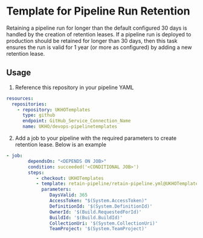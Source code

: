 # Template for Pipeline Run Retention 

Retaining a pipeline run for longer than the default configured 30 days is handled by the creation of retention leases.
If a pipeline run is deployed to production should be retained for longer than 30 days, then this task ensures the run is valid for 1 year (or more as configured) by adding a new retention lease.

## Usage

1. Reference this repository in your pipeline YAML

```yaml
resources:
  repositories: 
    - repository: UKHOTemplates
      type: github
      endpoint: GitHub_Service_Connection_Name
      name: UKHO/devops-pipelinetemplates
```

2. Add a job to your pipeline with the required parameters to create retention lease.
   Below is an example 

```yaml
- job:
        dependsOn: "<DEPENDS ON JOB>"
        condition: succeeded('<CONDITIONAL JOB>')
        steps:  
           - checkout: UKHOTemplates
           - template: retain-pipeline/retain-pipeline.yml@UKHOTemplates
             parameters:
                DaysValid: 365
                AccessToken: "$(System.AccessToken)"
                DefinitionId: '$(System.DefinitionId)'
                OwnerId: '$(Build.RequestedForId)'
                BuildId: '$(Build.BuildId)'
                CollectionUri: '$(System.CollectionUri)'
                TeamProject: '$(System.TeamProject)'
```

